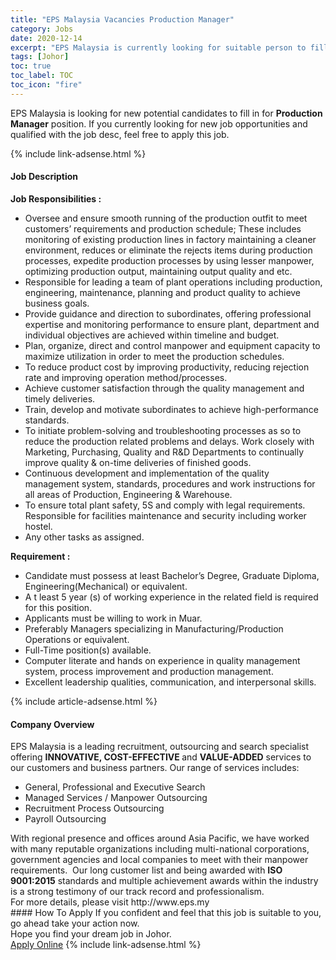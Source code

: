 ```yaml
---
title: "EPS Malaysia Vacancies Production Manager" 
category: Jobs 
date: 2020-12-14 
excerpt: "EPS Malaysia is currently looking for suitable person to fill in the Production Manager which positioned at Johor" 
tags: [Johor] 
toc: true 
toc_label: TOC 
toc_icon: "fire" 
--- 
```


<p>EPS Malaysia is looking for new potential candidates to fill in for <b>Production Manager</b> position. If you currently looking for new job opportunities and qualified with the job desc, feel free to apply this job.
</p>{% include link-adsense.html %} 
<div><div><div><h4>Job Description</h4></div></div><div><div><span><div><div><strong>Job Responsibilities :</strong></div><ul><li>Oversee and ensure smooth running of the production outfit to meet customers&#8217; requirements and production schedule; These includes monitoring of existing production lines in factory maintaining a cleaner environment, reduces or eliminate the rejects items during production processes, expedite production processes by using lesser manpower, optimizing production output, maintaining output quality and etc.</li><li>Responsible for leading a team of plant operations including production, engineering, maintenance, planning and product quality to achieve business goals.</li><li>Provide guidance and direction to subordinates, offering professional expertise and monitoring performance to ensure plant, department and individual objectives are achieved within timeline and budget.</li><li>Plan, organize, direct and control manpower and equipment capacity to maximize utilization in order to meet the production schedules.</li><li>To reduce product cost by improving productivity, reducing rejection rate and improving operation method/processes.</li><li>Achieve customer satisfaction through the quality management and timely deliveries.</li><li>Train, develop and motivate subordinates to achieve high-performance standards.</li><li>To initiate problem-solving and troubleshooting processes as so to reduce the production related problems and delays. Work closely with Marketing, Purchasing, Quality and R&amp;D Departments to continually improve quality &amp; on-time deliveries of finished goods.</li><li>Continuous development and implementation of the quality management system, standards, procedures and work instructions for all areas of Production, Engineering &amp; Warehouse.</li><li>To ensure total plant safety, 5S and comply with legal requirements. Responsible for facilities maintenance and security including worker hostel.</li><li>Any other tasks as assigned.</li></ul><div><strong>Requirement :</strong></div><ul><li>Candidate must possess at least Bachelor&#8217;s Degree, Graduate Diploma, Engineering(Mechanical) or equivalent.</li><li>A t least 5 year (s) of working experience in the related field is required for this position.</li><li>Applicants must be willing to work in Muar.</li><li>Preferably Managers specializing in Manufacturing/Production Operations or equivalent.</li><li>Full-Time position(s) available.</li><li>Computer literate and hands on experience in quality management system, process improvement and production management.</li><li>Excellent leadership qualities, communication, and interpersonal skills.</li></ul></div></span></div></div></div> 
{% include article-adsense.html %} 
<div><div><div><h4>Company Overview</h4></div></div><div><div><span><div><div><div>EPS Malaysia is a leading recruitment, outsourcing and search specialist offering <strong>INNOVATIVE, COST-EFFECTIVE </strong>and <strong>VALUE-ADDED</strong> services to our customers and business partners. Our range of services includes:</div><ul><li>General, Professional and Executive Search</li><li>Managed Services / Manpower Outsourcing</li><li>Recruitment Process Outsourcing</li><li>Payroll Outsourcing</li></ul><div>With regional presence and offices around Asia Pacific, we have worked with many reputable organizations including multi-national corporations, government agencies and local companies to meet with their manpower requirements.&#160; Our long customer list and being awarded with <strong>ISO 9001:2015</strong> standards and multiple achievement awards within the industry is a strong testimony of our track record and professionalism.</div><div>For more details, please visit http://www.eps.my</div></div></div></span></div></div></div> 
#### How To Apply 
If you confident and feel that this job is suitable to you, go ahead take your action now. <br/> 
Hope you find your dream job in Johor. <br/> 
<a href="https://www.jobstreet.com.my/en/job/production-manager-4443924?jobId=jobstreet-my-job-4443924&sectionRank=17&token=0~e52c60fe-3d70-4cd0-a935-34fb5807d499&fr=SRP%20View%20In%20New%20Ta" class="btn btn--info" target="_blank" rel="nofollow noopenner">Apply Online</a> 
{% include link-adsense.html %} 